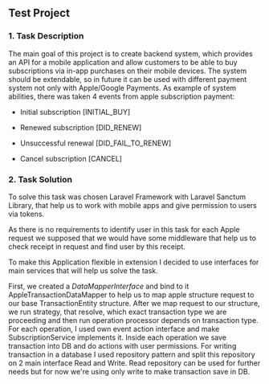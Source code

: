 ## Test Project

### 1. Task Description

The main goal of this project is to create  backend system, which provides an API for a mobile application and allow customers to be able to buy subscriptions via in-app purchases on their mobile devices. 
The system should be extendable, so in future it can be used with different payment system not only with Apple/Google Payments.
As example of system abilities, there was taken 4 events from apple subscription payment:

- Initial subscription [INITIAL_BUY]

- Renewed subscription [DID_RENEW]

- Unsuccessful renewal [DID_FAIL_TO_RENEW]

- Cancel subscription [CANCEL]

### 2. Task Solution
To solve this task was chosen Laravel Framework with Laravel Sanctum Library,
that help us to work with mobile apps and give permission to users via tokens.

As there is no requirements to identify user in this task for each Apple request we supposed
that we would have some middleware that help us to check receipt in request and find user by this receipt.

To make this Application flexible in extension I decided to use interfaces for main services that will help us solve the task.

First, we created a *DataMapperInterface* and bind to it AppleTransactionDataMapper to help us to map apple structure request to our base TransactionEntity structure.
After we map request to our structure, we run strategy, that resolve, which exact transaction type we are proceeding and then run operation processor depends on transaction type.
For each operation, I used own event action interface and make SubscriptionService implements it. Inside each operation we save transaction into DB and do actions with user permissions.
For writing transaction in a database I used repository pattern and split this repository on 2 main interface Read and Write. Read repository can be used for further needs but for now we're using only write to make transaction save in DB.

